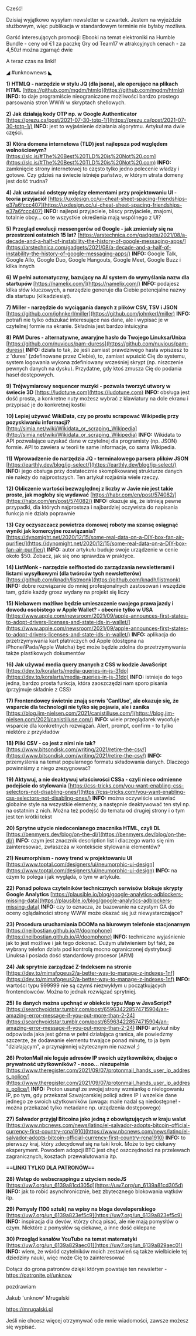 Cześć!

Dzisiaj wyjątkowo wysyłam newsletter w czwartek. Jestem na wyjeździe służbowym, więc publikacja w standardowym terminie nie byłaby możliwa.

 

Garść interesujących promocji:
Ebooki na temat elektroniki na Humble Bundle - ceny od &euro;1 za paczkę
Gry od Team17 w atrakcyjnych cenach - za 4,50zł można zgarnąć dwie
 

A teraz czas na linki!

 

◢ #unknownews ◣


**1) HTMLQ - narzędzie w stylu JQ (dla jsona), ale operujące na plikach HTML**
[https://github.com/mgdm/htmlq](https://github.com/mgdm/htmlq)
**INFO:** to daje programiście nieograniczone możliwości bardzo prostego parsowania stron WWW w skryptach shellowych.


**2) Jak działają kody OTP np. w Google Authenticator**
[https://prezu.ca/post/2021-07-30-totp-1/](https://prezu.ca/post/2021-07-30-totp-1/)
**INFO:** jest to wyjaśnienie działania algorytmu. Artykuł ma dwie części.


**3) Która domena internetowa (TLD) jest najlepsza pod względem wolnościowym?**
[https://slc.is/#The%20Best%20TLD%20is%20Not%20.com](https://slc.is/#The%20Best%20TLD%20is%20Not%20.com)
**INFO:** zamknięcie strony internetowej to często tylko jedno polecenie władzy i gotowe. Czy gdzieś na świecie istnieje państwo, w którym utrata domeny jest dość trudna?


**4) Jak ustawiać odstępy między elementami przy projektowaniu UI - teoria przyjaciół**
[https://uxdesign.cc/ui-cheat-sheet-spacing-friendships-e37a6fccc407](https://uxdesign.cc/ui-cheat-sheet-spacing-friendships-e37a6fccc407)
**INFO:** najlepsi przyjaciele, bliscy przyjaciele, znajomi, totalnie obcy... co te wszystkie określenia mają wspólnego z UI?


**5) Przegląd ewolucji messengerów od Google - jak zmieniały się na przestrzeni ostatnich 15 lat?**
[https://arstechnica.com/gadgets/2021/08/a-decade-and-a-half-of-instability-the-history-of-google-messaging-apps/](https://arstechnica.com/gadgets/2021/08/a-decade-and-a-half-of-instability-the-history-of-google-messaging-apps/)
**INFO:** Google Talk, Google Allo, Google Duo, Google Hangouts, Google Meet, Google Buzz i kilka innych


**6) W pełni automatyczny, bazujący na AI system do wymyślania nazw dla startupów**
[https://namelix.com/](https://namelix.com/)
**INFO:** podajesz kilka słów kluczowych, a narzędzie generuje dla Ciebie potencjalne nazwy dla startupu (kilkadziesiąt).


**7) Miller - narzędzie do wyciągania danych z plików CSV, TSV i JSON**
[https://github.com/johnkerl/miller](https://github.com/johnkerl/miller)
**INFO:** potrafi nie tylko odszukać interesujące nas dane, ale i wypisać je w czytelnej formie na ekranie. Składnia jest bardzo intuicyjna


**8) PAM Dures - alternatywne, awaryjne hasło do Twojego Linuksa/Unixa**
[https://github.com/nuvious/pam-duress](https://github.com/nuvious/pam-duress)
**INFO:** działa to tak, że jeśli zamiast prawdziwego hasła wpiszesz to z 'dures' (zdefinowane przez Ciebie), to, zamiast wpuścić Cię do systemu, system logowania wykona zdefiniowany wcześniej skrypt (np. niszczenie pewnych danych na dysku). Przydatne, gdy ktoś zmusza Cię do podania haseł dostępowych.


**9) Trójwymiarowy sequencer muzyki - pozwala tworzyć utwory w świecie 3D**
[https://ludotune.com](https://ludotune.com)
**INFO:** obsługa jest dość prosta, a konkretne nuty możesz wybrać z klawiatury na dole ekranu i przypisać je do konkretnej kostki


**10) Lepiej używać WikiData, czy po prostu scrapować Wikipedię przy pozyskiwaniu informacji?**
[http://simia.net/wiki/Wikidata_or_scraping_Wikipedia](http://simia.net/wiki/Wikidata_or_scraping_Wikipedia)
**INFO:** Wikidata to API pozwalające uzyskać dane w czytelnej dla programisty (np. JSON) formie. API to zawiera w teorii te same informacje, co sama Wikipedia.


**11) Wprowadzenie do narzędzia JQ - terminalowego parsera plików JSON**
[https://earthly.dev/blog/jq-select/](https://earthly.dev/blog/jq-select/)
**INFO:** jego obsługa przy dostatecznie skomplikowanej strukturze danych nie należy do najprostszych. Ten artykuł rozjaśnia wiele rzeczy.


**12) Obliczenie wartości bezwzględnej z liczby w Javie nie jest takie proste, jak mogłoby się wydawać**
[https://habr.com/en/post/574082/](https://habr.com/en/post/574082/)
**INFO:** okazuje się, że istnieją pewne przypadki, dla których najprostsza i najbardziej oczywista do napisania funkcja nie działa poprawnie


**13) Czy oczyszczacz powietrza domowej roboty ma szansę osiągnąć wyniki jak komercyjne rozwiązania?**
[https://dynomight.net/2020/12/15/some-real-data-on-a-DIY-box-fan-air-purifier/](https://dynomight.net/2020/12/15/some-real-data-on-a-DIY-box-fan-air-purifier/)
**INFO:** autor artykułu buduje swoje urządzenie w cenie około $50. Zobacz, jak się ono sprawdza w praktyce.


**14) ListMonk - narzędzie selfhosted do zarządzania newsletterami i listami wysyłkowymi (dla twórców tych newsletterów)**
[https://github.com/knadh/listmonk](https://github.com/knadh/listmonk)
**INFO:** dobre rozwiązanie do mniej profesjonalnych zastosowań i wszędzie tam, gdzie każdy grosz wydany na projekt się liczy


**15) Niebawem możliwe będzie umieszczenie swojego prawa jazdy i dowodu osobistego w Apple Wallet? - obecnie tylko w USA**
[https://www.apple.com/newsroom/2021/09/apple-announces-first-states-to-adopt-drivers-licenses-and-state-ids-in-wallet/](https://www.apple.com/newsroom/2021/09/apple-announces-first-states-to-adopt-drivers-licenses-and-state-ids-in-wallet/)
**INFO:** aplikacja do przetrzymywania kart płatniczych od Apple (dostępna na iPhone/iPada/Apple Watcha) być może będzie zdolna do przetrzymywania także plastikowych dokumentów


**16) Jak używać media query znanych z CSS w kodzie JavaScript**
[https://dev.to/koralarts/media-queries-in-js-31do](https://dev.to/koralarts/media-queries-in-js-31do)
**INFO:** istnieje do tego jedna, bardzo prosta funkcja, która zaoszczędzi nam sporo pisania (przyjmuje składnie z CSS)


**17) Frontendowcy świetnie znają serwis 'CanIUse', ale okazuje się, że wsparcie dla technologii nie tylko się pojawia, ale i zanika**
[https://blog.jim-nielsen.com/2021/canistilluse.com/](https://blog.jim-nielsen.com/2021/canistilluse.com/)
**INFO:** wiele przeglądarek wycofuje wsparcie dla konkretnych rozwiązań. Alert, prompt, confirm - to tylko niektóre z przykładów


**18) Pliki CSV - co jest z nimi nie tak?**
[https://www.bitsondisk.com/writing/2021/retire-the-csv/](https://www.bitsondisk.com/writing/2021/retire-the-csv/)
**INFO:** przemyślenia na temat popularnego formatu składowania danych. Dlaczego powinniśmy z niego zrezygnować?


**19) Aktywuj, a nie deaktywuj właściwości CSSa - czyli nieco odmienne podejście do stylowania**
[https://css-tricks.com/you-want-enabling-css-selectors-not-disabling-ones/](https://css-tricks.com/you-want-enabling-css-selectors-not-disabling-ones/)
**INFO:** można oczywiście ustawiać globalne style na wszystkie elementy, a następnie deaktywować ten styl np. na ostatnim z nich. Można też podejść do tematu od drugiej strony i o tym jest ten krótki tekst


**20) Sprytne użycie niedocenianego znacznika HTML, czyli DL**
[https://benmyers.dev/blog/on-the-dl/](https://benmyers.dev/blog/on-the-dl/)
**INFO:** czym jest znacznik description list i dlaczego warto się nim zainteresować, zwłaszcza w kontekście stylowania elementów?


**21) Neumorphism - nowy trend w projektowaniu UI**
[https://www.toptal.com/designers/ui/neumorphic-ui-design](https://www.toptal.com/designers/ui/neumorphic-ui-design)
**INFO:** na czym to polega i jak wygląda, o tym w artykule.


**22) Ponad połowa czytelników technicznych serwisów blokuje skrypty Google Analytics**
[https://plausible.io/blog/google-analytics-adblockers-missing-data](https://plausible.io/blog/google-analytics-adblockers-missing-data)
**INFO:** czy to oznacza, że bazowanie na czystym GA do oceny oglądalności strony WWW może okazać się już niewystarczające?


**23) Procedura uruchamiania DOOMa na biurowym telefonie stacjonarnym**
[https://neilbostian.github.io/#/doomphone](https://neilbostian.github.io/#/doomphone)
**INFO:** techniczne wyjaśnienie jak to jest możliwe i jak tego dokonać. Dużym ułatwieniem był fakt, że wybrany telefon działa pod kontrolą mocno ograniczonej dystrybucji Linuksa i posiada dość standardowy procesor (ARM)


**24) Jak sprytnie zarządzać Z-Indeksem na stronie**
[https://dev.to/mimafogeus2/a-better-way-to-manage-z-indexes-1nf](https://dev.to/mimafogeus2/a-better-way-to-manage-z-indexes-1nf)
**INFO:** wartości typu 999999 nie są czymś niezwykłym u początkujących frontendowców. Można to jednak rozwiązać sprytniej.


**25) Ile danych można upchnąć w obiekcie typu Map w JavaScript?**
[https://searchvoidstar.tumblr.com/post/659634228574715904/an-amazing-error-message-if-you-put-more-than-2-24](https://searchvoidstar.tumblr.com/post/659634228574715904/an-amazing-error-message-if-you-put-more-than-2-24)
**INFO:** artykuł niby odpowiada jaka jest górna w pełni działająca granica, ale powiedzmy szczerze, że dodawanie elementu trwające ponad minutę, to ja bym "działającym", a przynajmniej użytecznym nie nazwał ;)


**26) ProtonMail nie loguje adresów IP swoich użytkowników, dbając o prywatność użytkowników? - nooo... niezupełnie**
[https://www.theregister.com/2021/09/07/protonmail_hands_user_ip_address_police/](https://www.theregister.com/2021/09/07/protonmail_hands_user_ip_address_police/)
**INFO:** Proton usunął ze swojej strony wzmiankę o nielogowaniu IP, po tym, gdy przekazał Szwajcarskiej policji adres IP i wszelkie dane jednego ze swoich użytkowników (uwaga: maile nadal są niedostępne! - można przekazać tylko metadane np. urządzenia dostępowego)


**27) Salwador przyjął Bitcoina jako jedną z obowiązujących w kraju walut**
[https://www.nbcnews.com/news/latino/el-salvador-adopts-bitcoin-official-currency-first-country-rcna1910](https://www.nbcnews.com/news/latino/el-salvador-adopts-bitcoin-official-currency-first-country-rcna1910)
**INFO:** to pierwszy kraj, który zdecydował się na taki krok. Może to być ciekawy eksperyment. Powodem adopcji BTC jest chęć oszczędności na przelewach zagranicznych, kosztach przewalutowania itp.


**==LINKI TYLKO DLA PATRONÓW==**


**28) Wstęp do webscrappingu z użyciem nodeJS**
[https://uw7.org/un_6139a81cd305d](https://uw7.org/un_6139a81cd305d)
**INFO:** jak to robić asynchronicznie, bez zbytecznego blokowania wątków itp.


**29) Pomysły (100 sztuk) na wpisy na bloga developerskiego**
[https://uw7.org/un_6139a823ef5c9](https://uw7.org/un_6139a823ef5c9)
**INFO:** inspiracja dla devów, którzy chcą pisać, ale nie mają pomysłów o czym. Niektóre z pomysłów są ciekawe, a inne dość oklepane


**30) Przegląd kanałów YouTube na temat matematyki**
[https://uw7.org/un_6139a829aec01](https://uw7.org/un_6139a829aec01)
**INFO:** wiem, że wśród czytelników moich zestawień są także wielbiciele tej dziedziny nauki, więc może Cię to zainteresować


 

Dołącz do grona patronów dzięki którym powstaje ten newsletter - https://patronite.pl/unknow

 
pozdrawiam

Jakub 'unknow' Mrugalski

https://mrugalski.pl

 
Jeśli nie chcesz więcej otrzymywać ode mnie wiadomości, zawsze możesz się wypisać.